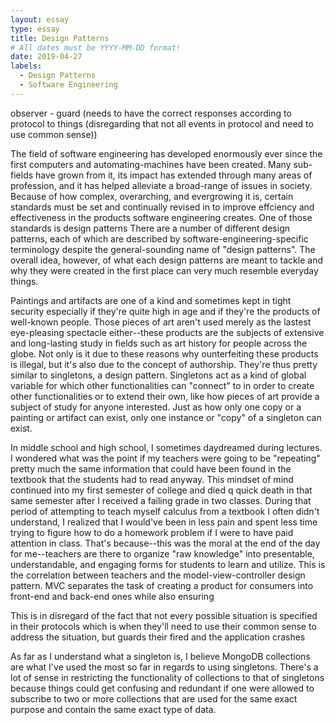 ```yaml
---
layout: essay
type: essay
title: Design Patterns
# All dates must be YYYY-MM-DD format!
date: 2019-04-27
labels:
  - Design Patterns
  - Software Engineering
---
```


observer - guard (needs to have the correct responses according to protocol to things (disregarding that not all events in protocol and need to use common sense))

The field of software engineering has developed enormously ever since the first computers and automating-machines have been created. Many sub-fields have grown from it, its impact has extended through many areas of profession, and it has helped alleviate a broad-range of issues in society. Because of how complex, overarching, and evergrowing it is, certain standards must be set and continually revised in to improve effciency and effectiveness in the products software engineering creates. One of those standards is design patterns      There are a number of different design patterns, each of which are described by software-engineering-specific terminology despite the general-sounding name of "design patterns". The overall idea, however, of what each design patterns are meant to tackle and why they were created in the first place can very much resemble everyday things.

Paintings and artifacts are one of a kind and sometimes kept in tight security especially if they're quite high in age and if they're the products of well-known people. Those pieces of art aren't used merely as the lastest eye-pleasing spectacle either--these products are the subjects of extensive and long-lasting study in fields such as art history for people across the globe. Not only is it due to these reasons why ounterfeiting these products is illegal, but it's also due to the concept of authorship. They're thus pretty similar to singletons, a design pattern. Singletons act as a kind of global variable for which other functionalities can "connect" to in order to create other functionalities or to extend their own, like how pieces of art provide a subject of study for anyone interested. Just as how only one copy or a painting or artifact can exist, only one instance or "copy" of a singleton can exist. 

In middle school and high school, I sometimes daydreamed during lectures. I wondered what was the point if my teachers were going to be "repeating" pretty much the same information that could have been found in the textbook that the students had to read anyway. This mindset of mind continued into my first semester of college and died q quick death in that same semester after I received a failing grade in two classes. During that period of attempting to teach myself calculus from a textbook I often didn't understand, I realized that I would've been in less pain and spent less time trying to figure how to do a homework problem if I were to have paid attention in class. That's because--this was the moral at the end of the day for me--teachers are there to organize "raw knowledge" into presentable, understandable, and engaging forms for students to learn and utilize. This is the correlation between teachers and the model-view-controller design pattern. MVC separates the task of creating a product for consumers into front-end and back-end ones while also ensuring 

This is in disregard of the fact that not every possible situation is specified in their protocols which is when they'll need to use their common sense to address the situation, but guards 
their fired and the application crashes 

As far as I understand what a singleton is, I believe MongoDB collections are what I've used the most so far in regards to using singletons. There's a lot of sense in restricting the functionality of collections to that of singletons because things could get confusing and redundant if one were allowed to subscribe to two or more collections that are used for the same exact purpose and contain the same exact type of data. 
